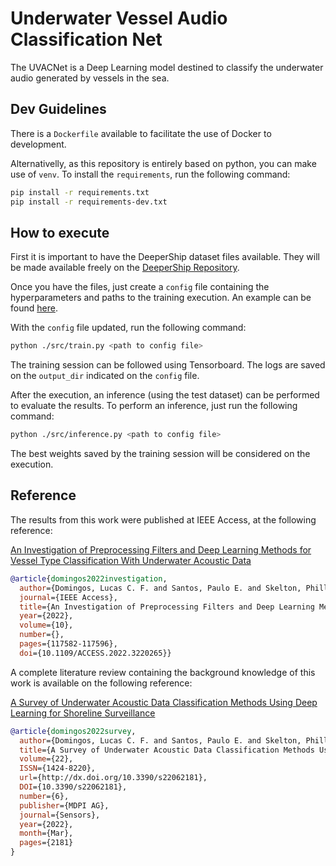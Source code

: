 # Underwater Vessel Audio Classification Net
The UVACNet is a Deep Learning model destined to classify the underwater audio generated by vessels in the sea.

## Dev Guidelines
There is a `Dockerfile` available to facilitate the use of Docker to development.

Alternativelly, as this repository is entirely based on python, you can make use of `venv`. To install the `requirements`, run the following command:

```bash
pip install -r requirements.txt
pip install -r requirements-dev.txt
```

## How to execute
First it is important to have the DeeperShip dataset files available. They will be made available freely on the [DeeperShip Repository]().

Once you have the files, just create a `config` file containing the hyperparameters and paths to the training execution. An example can be found [here](./config_files/default.yaml).

With the `config` file updated, run the following command:

```bash
python ./src/train.py <path to config file>
```

The training session can be followed using Tensorboard. The logs are saved on the `output_dir` indicated on the `config` file.

After the execution, an inference (using the test dataset) can be performed to evaluate the results. To perform an inference, just run the following command:

```bash
python ./src/inference.py <path to config file>
```

The best weights saved by the training session will be considered on the execution.

## Reference
The results from this work were published at IEEE Access, at the following reference:

[An Investigation of Preprocessing Filters and Deep Learning Methods for Vessel Type Classification With Underwater Acoustic Data](https://ieeexplore.ieee.org/document/9940921)

```bibtex
@article{domingos2022investigation,
  author={Domingos, Lucas C. F. and Santos, Paulo E. and Skelton, Phillip S. M. and Brinkworth, Russell S. A. and Sammut, Karl},
  journal={IEEE Access}, 
  title={An Investigation of Preprocessing Filters and Deep Learning Methods for Vessel Type Classification With Underwater Acoustic Data}, 
  year={2022},
  volume={10},
  number={},
  pages={117582-117596},
  doi={10.1109/ACCESS.2022.3220265}}
```

A complete literature review containing the background knowledge of this work is available on the following reference:

[A Survey of Underwater Acoustic Data Classification Methods Using Deep Learning for Shoreline Surveillance](https://www.mdpi.com/1424-8220/22/6/2181)

```bibtex
@article{domingos2022survey,
  author={Domingos, Lucas C. F. and Santos, Paulo E. and Skelton, Phillip S. M. and Brinkworth, Russell S. A. and Sammut, Karl},
  title={A Survey of Underwater Acoustic Data Classification Methods Using Deep Learning for Shoreline Surveillance},
  volume={22},
  ISSN={1424-8220},
  url={http://dx.doi.org/10.3390/s22062181},
  DOI={10.3390/s22062181},
  number={6},
  publisher={MDPI AG},
  journal={Sensors},
  year={2022},
  month={Mar},
  pages={2181}
}
```

